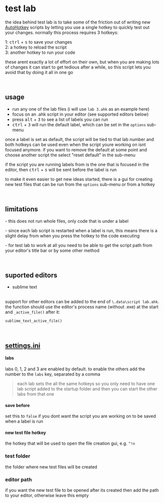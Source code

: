 # test lab

the idea behind test lab is to take some of the friction out of writing new [AutoHotkey](https://www.autohotkey.com) scripts by letting you use a single hotkey to quickly test out your changes. normally this process requires 3 hotkeys: 

1: <kbd>ctrl</kbd> + <kbd>s</kbd> to save your changes  
2: a hotkey to reload the script  
3: another hotkey to run your code  

these arent exactly a lot of effort on their own, but when you are making lots of changes it can start to get tedious after a while, so this script lets you avoid that by doing it all in one go

&nbsp;

## usage

- run any one of the lab files  (i will use `lab 3.ahk` as an example here)  
- focus on an .ahk script in your editor  (see supported editors below)  
- press <kbd>alt</kbd> + <kbd>3</kbd> to see a list of labels you can run  
- <kbd>ctrl</kbd> + <kbd>3</kbd> will run the default label, which can be set in the `options` sub-menu  

once a label is set as default, the script will be tied to that lab number and both hotkeys can be used even when the script youre working on isnt focused anymore.  if you want to remove the default at some point and choose another script the select "reset default" in the sub-menu  

if the script you are running labels from is the one that is focused in the editor, then <kbd>ctrl</kbd> + <kbd>s</kbd> will be sent before the label is run  

to make it even easier to get new ideas started, there is a gui for creating new test files that can be run from the `options` sub-menu or from a hotkey

&nbsp;  

## limitations

\- this does not run whole files, only code that is under a label  

\- since each lab script is restarted when a label is run, this means there is a slight delay from when you press the hotkey to the code executing  

\-  for test lab to work at all you need to be able to get the script path from your editor's title bar or by some other method

&nbsp;

## suported editors

- sublime text  
&nbsp;

support for other editors can be added to the end of `\.data\script lab.ahk`.   the function should use the editor's process name (without .exe) at the start and `_active_file()` after it:    
```
sublime_text_active_file()
```

&nbsp;

## [settings.ini](https://github.com/davebrny/test-lab/blob/master/settings.ini)

#### labs 

labs 0, 1, 2 and 3 are enabled by default. to enable the others add the number to the `labs` key, separated by a comma

> each lab sets the all the same hotkeys so you only need to have one lab script added to the startup folder and then you can start the other labs from that one  

#### save before  

set this to `false` if you dont want the script you are working on to be saved when a label is run

#### new test file hotkey

the hotkey that will be used to open the file creation gui, e.g. `^!n`  

### test folder

the folder where new test files will be created

### editor path

if you want the new test file to be opened after its created then add the path to your editor, otherwise leave this empty 